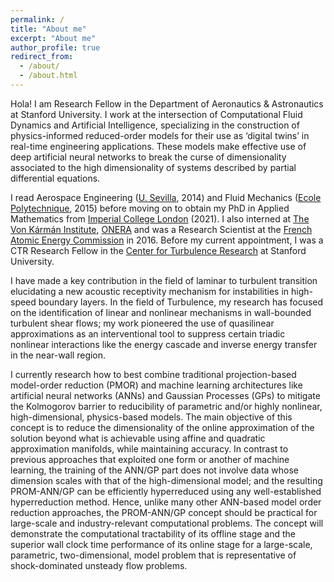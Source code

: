 ```yaml
---
permalink: /
title: "About me"
excerpt: "About me"
author_profile: true
redirect_from: 
  - /about/
  - /about.html
---
```


Hola! I am Research Fellow in the Department of Aeronautics & Astronautics at Stanford University.
I work at the intersection of Computational Fluid Dynamics and Artificial Intelligence, 
specializing in the construction of physics-informed reduced-order models for their use as ‘digital twins’ in real-time engineering applications. 
These models make effective use of deep artificial neural networks to break the curse of dimensionality associated to the high dimensionality 
of systems described by partial differential equations.

I read Aerospace Engineering ([U. Sevilla](https://www.us.es/), 2014) and Fluid Mechanics ([Ecole Polytechnique](https://www.polytechnique.edu/), 2015) 
before moving on to obtain my PhD in Applied Mathematics from [Imperial College London](https://www.imperial.ac.uk/) (2021). I also interned at 
[The Von Kármán Institute](https://www.vki.ac.be/), [ONERA](https://www.onera.fr/) and was a Research Scientist at the 
[French Atomic Energy Commission](https://www.cea.fr/) in 2016. Before my current appointment, I was a CTR Research Fellow in the 
[Center for Turbulence Research](https://ctr.stanford.edu/) at Stanford University.

I have made a key contribution in the field of laminar to turbulent transition elucidating a new acoustic receptivity mechanism for instabilities 
in high-speed boundary layers. In the field of Turbulence, my research has focused on the identification of linear and nonlinear mechanisms in 
wall-bounded turbulent shear flows; my work pioneered the use of quasilinear approximations as an interventional tool to suppress certain triadic 
nonlinear interactions like the energy cascade and inverse energy transfer in the near-wall region. 

I currently research how to best combine traditional projection-based model-order reduction (PMOR) and machine learning architectures like artificial 
neural networks (ANNs) and Gaussian Processes (GPs) to mitigate the Kolmogorov barrier to reducibility of parametric and/or highly nonlinear, 
high-dimensional, physics-based models. The main objective of this concept is to reduce the dimensionality of the online approximation of the solution 
beyond what is achievable using affine and quadratic approximation manifolds, while maintaining accuracy. In contrast to previous approaches that exploited 
one form or another of machine learning, the training of the ANN/GP part does not involve data whose dimension scales with that of the high-dimensional 
model; and the resulting PROM-ANN/GP can be efficiently hyperreduced using any well-established hyperreduction method. Hence, unlike many other ANN-based 
model order reduction approaches, the PROM-ANN/GP concept should be practical for large-scale and industry-relevant computational problems. The concept will 
demonstrate the computational tractability of its offline stage and the superior wall clock time performance of its online stage for a large-scale, 
parametric, two-dimensional, model problem that is representative of shock-dominated unsteady flow problems.

